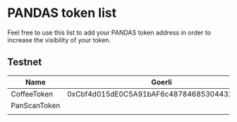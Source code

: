 # PANDAS token list

Feel free to use this list to add your PANDAS token address in order to increase
the visibility of your token.

## Testnet

| Name         | Goerli | BNB                                         | Avalanche                                  | Polygon | Cronos | Fantom                                      | Celo |
|--------------|--------|---------------------------------------------|--------------------------------------------|---------|--------|---------------------------------------------|------|
| CoffeeToken  | 0xCbf4d015dE0C5A91bAF6c487846853044325002A |                                             |                                            |         |        | 0x9601ca2c9132A706A3d017dbF464d51E310bE7D6  |      |
| PanScanToken |        | 0xaE69ED5C541F569360C3E83a8DeE0855E990045E  | 0x98E3eC6B0f00b81d6ee08ff1Bedb450969B79F31 |         |        | 0xaE69ED5C541F569360C3E83a8DeE0855E990045E  |      |
|              |        |                                             |                                            |         |        |                                             |      |